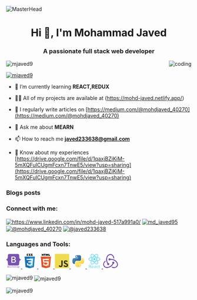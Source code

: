 ![MasterHead](https://media-exp1.licdn.com/dms/image/C4D1BAQHK_XcVi1f4MQ/company-background_10000/0/1607639630421?e=2147483647&v=beta&t=_9FtKJcA9d2CdwIVXRLesSUgYymeUYZ6GlVYi2IxFY0)
<h1 align="center">Hi 👋, I'm Mohammad Javed</h1>
<h3 align="center">A passionate full stack web developer</h3>
<img align='right' alt='coding'  src='https://camo.githubusercontent.com/4b173452e9046f7e8e2a902df560fe4e6175f1328fef34b6395314cfac15f52c/68747470733a2f2f65706f7274666f6c696f2e75746d2e6d792f61727465666163742f66696c652f646f776e6c6f61642e7068703f66696c653d39363335393526766965773d313835313237'>

<p align="left"> <img src="https://komarev.com/ghpvc/?username=mjaved9&label=Profile%20views&color=0e75b6&style=flat" alt="mjaved9" /> </p>

<p align="left"> <a href="https://github.com/ryo-ma/github-profile-trophy"><img src="https://github-profile-trophy.vercel.app/?username=mjaved9" alt="mjaved9" /></a> </p>

- 🌱 I’m currently learning **REACT,REDUX**

- 👨‍💻 All of my projects are available at (https://mohd-javed.netlify.app/)

- 📝 I regularly write articles on [https://medium.com/@mohdjaved_40270](https://medium.com/@mohdjaved_40270)

- 💬 Ask me about **MEARN**

- 📫 How to reach me **javed233638@gmail.com**

- 📄 Know about my experiences [https://drive.google.com/file/d/1qaxjBZiKiM-5mXQFuICUgmFcxn7TnwE5/view?usp=sharing](https://drive.google.com/file/d/1qaxjBZiKiM-5mXQFuICUgmFcxn7TnwE5/view?usp=sharing)

### Blogs posts
<!-- BLOG-POST-LIST:START -->
<!-- BLOG-POST-LIST:END -->

<h3 align="left">Connect with me:</h3>
<p align="left">
<a href="https://linkedin.com/in/https://www.linkedin.com/in/mohd-javed-517a991a0/" target="blank"><img align="center" src="https://raw.githubusercontent.com/rahuldkjain/github-profile-readme-generator/master/src/images/icons/Social/linked-in-alt.svg" alt="https://www.linkedin.com/in/mohd-javed-517a991a0/" height="30" width="40" /></a>
<a href="https://instagram.com/md_javed95" target="blank"><img align="center" src="https://raw.githubusercontent.com/rahuldkjain/github-profile-readme-generator/master/src/images/icons/Social/instagram.svg" alt="md_javed95" height="30" width="40" /></a>
<a href="https://medium.com/@mohdjaved_40270" target="blank"><img align="center" src="https://raw.githubusercontent.com/rahuldkjain/github-profile-readme-generator/master/src/images/icons/Social/medium.svg" alt="@mohdjaved_40270" height="30" width="40" /></a>
<a href="https://www.hackerrank.com/@javed233638" target="blank"><img align="center" src="https://raw.githubusercontent.com/rahuldkjain/github-profile-readme-generator/master/src/images/icons/Social/hackerrank.svg" alt="@javed233638" height="30" width="40" /></a>
</p>

<h3 align="left">Languages and Tools:</h3>
<p align="left"> <a href="https://getbootstrap.com" target="_blank" rel="noreferrer"> <img src="https://raw.githubusercontent.com/devicons/devicon/master/icons/bootstrap/bootstrap-plain-wordmark.svg" alt="bootstrap" width="40" height="40"/> </a> <a href="https://www.w3schools.com/css/" target="_blank" rel="noreferrer"> <img src="https://raw.githubusercontent.com/devicons/devicon/master/icons/css3/css3-original-wordmark.svg" alt="css3" width="40" height="40"/> </a> <a href="https://www.w3.org/html/" target="_blank" rel="noreferrer"> <img src="https://raw.githubusercontent.com/devicons/devicon/master/icons/html5/html5-original-wordmark.svg" alt="html5" width="40" height="40"/> </a> <a href="https://developer.mozilla.org/en-US/docs/Web/JavaScript" target="_blank" rel="noreferrer"> <img src="https://raw.githubusercontent.com/devicons/devicon/master/icons/javascript/javascript-original.svg" alt="javascript" width="40" height="40"/> </a> <a href="https://www.python.org" target="_blank" rel="noreferrer"> <img src="https://raw.githubusercontent.com/devicons/devicon/master/icons/python/python-original.svg" alt="python" width="40" height="40"/> </a> <a href="https://reactjs.org/" target="_blank" rel="noreferrer"> <img src="https://raw.githubusercontent.com/devicons/devicon/master/icons/react/react-original-wordmark.svg" alt="react" width="40" height="40"/> </a> <a href="https://redux.js.org" target="_blank" rel="noreferrer"> <img src="https://raw.githubusercontent.com/devicons/devicon/master/icons/redux/redux-original.svg" alt="redux" width="40" height="40"/> </a> </p>

<p><img align="left" src="https://github-readme-stats.vercel.app/api/top-langs?username=mjaved9&show_icons=true&locale=en&layout=compact" alt="mjaved9" /></p>

<p>&nbsp;<img align="center" src="https://github-readme-stats.vercel.app/api?username=mjaved9&show_icons=true&locale=en" alt="mjaved9" /></p>

<p><img align="center" src="https://github-readme-streak-stats.herokuapp.com/?user=mjaved9&" alt="mjaved9" /></p>
